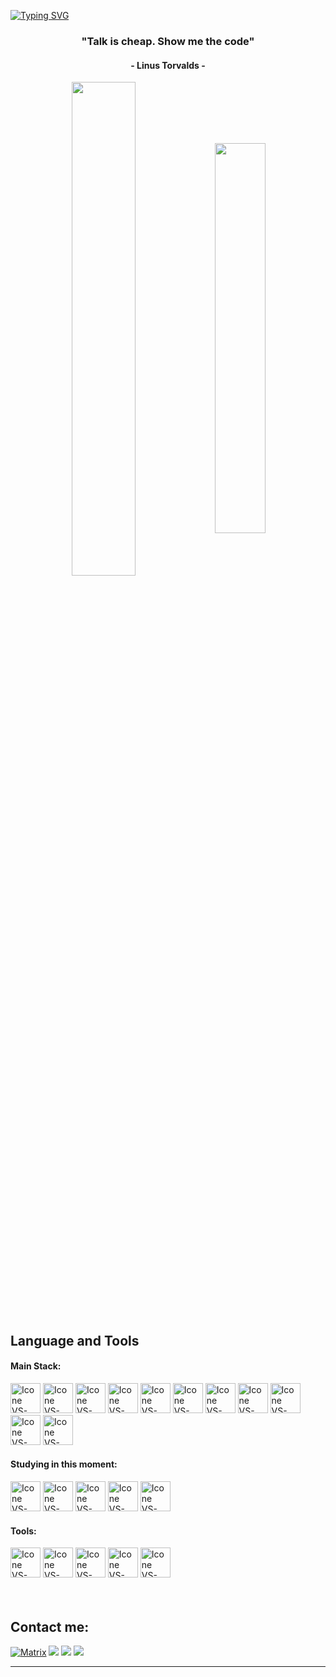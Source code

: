 
[![Typing SVG](https://readme-typing-svg.herokuapp.com?color=199549&size=35&center=true&vCenter=true&width=1000&lines=Welcome+to+my+GitHub+profile!;My+name+is+Jose+Daniel+Fabra;I'm+Front-End+Developer+and+QA+Engineer)](https://git.io/typing-svg)





<h3 align="center">"Talk is cheap. Show me the code"</h3>
<h4 align="center">- Linus Torvalds -</h4>



<div align="center" style="margin-bottom:200px">
 <img width=45% align="center" src="https://github-readme-stats.vercel.app/api?username=JoseDFabra&show_icons=true&theme=dark&include_all_commits=true" />
 <img width=40% align="center" src="https://github-readme-stats.vercel.app/api/top-langs/?username=JoseDFabra&layout=compact&theme=dark&hide=python" />
</div>

<br>

## Language and Tools

#### Main Stack:

<div > 
  <img height="48px" width="48px" alt="Icone VS-Code" src="https://skillicons.dev/icons?i=html" title="Html"/>
  <img height="48px" width="48px" alt="Icone VS-Code" src="https://skillicons.dev/icons?i=css" title="Css"/>
  <img height="48px" width="48px" alt="Icone VS-Code" src="https://skillicons.dev/icons?i=js" title="JavaScript"/>
  <img height="48px" width="48px" alt="Icone VS-Code" src="https://skillicons.dev/icons?i=nodejs" title="NodeJS"/>
  <img height="48px" width="48px" alt="Icone VS-Code" src="https://skillicons.dev/icons?i=react" title="React"/>
  <img height="48px" width="48px" alt="Icone VS-Code" src="https://skillicons.dev/icons?i=tailwind" title="Tailwind"/>
  <img height="48px" width="48px" alt="Icone VS-Code" src="https://skillicons.dev/icons?i=postman" title="Postman"/>
  <img height="48px" width="48px" alt="Icone VS-Code" src="https://skillicons.dev/icons?i=java" title="Java"/>
  <img height="48px" width="48px" alt="Icone VS-Code" src="https://skillicons.dev/icons?i=selenium" title="Selenium"/>
  <img height="48px" width="48px" alt="Icone VS-Code" src="https://skillicons.dev/icons?i=mysql" title="mysql"/>
  <img height="48px" width="48px" alt="Icone VS-Code" src="https://skillicons.dev/icons?i=mongodb" title="MongoDB"/>
</div>


#### Studying in this moment:
<div>
  <img height="48px" width="48px" alt="Icone VS-Code" src="https://skillicons.dev/icons?i=ts" title="TypeScript"/>
  <img height="48px" width="48px" alt="Icone VS-Code" src="https://skillicons.dev/icons?i=figma" title="Figma"/>
  <img height="48px" width="48px" alt="Icone VS-Code" src="https://skillicons.dev/icons?i=prisma" title="Prisma"/>
  <img height="48px" width="48px" alt="Icone VS-Code" src="https://skillicons.dev/icons?i=nextjs" title="NextJS"/>
  <img height="48px" width="48px" alt="Icone VS-Code" src="https://skillicons.dev/icons?i=docker" title="Docker"/>
</div>

#### Tools:

<div>
  <img height="48px" width="48px" alt="Icone VS-Code" src="https://skillicons.dev/icons?i=vscode" title="Visual Studio Code"/>
  <img height="48px" width="48px" alt="Icone VS-Code" src="https://skillicons.dev/icons?i=github" title="GitHub"/>
  <img height="48px" width="48px" alt="Icone VS-Code" src="https://skillicons.dev/icons?i=git" title="Git"/>
  <img height="48px" width="48px" alt="Icone VS-Code" src="https://skillicons.dev/icons?i=vite" title="Vite"/>
  <img height="48px" width="48px" alt="Icone VS-Code" src="https://skillicons.dev/icons?i=bootstrap" title="Bootstrap"/>
</div>

<br>


<br>

## Contact me:
<div>
<a href="https://wa.me/3116146633" target="_blank"><img alt="Matrix" src="https://img.shields.io/badge/-WhatsApp-25D366?style=for-the-badge&logo=whatsapp&logoColor=white"></a>
<a href="https://www.instagram.com/josefabra_/" target="_blank"><img loading="lazy" src="https://img.shields.io/badge/-Instagram-%23E4405F?style=for-the-badge&logo=instagram&logoColor=white" target="_blank"></a>
<a href = "mailto: j.fabra25@gmail.com"><img loading="lazy" src="https://img.shields.io/badge/Gmail-D14836?style=for-the-badge&logo=gmail&logoColor=white" target="_blank"></a>
<a href="https://www.linkedin.com/in/jose-fabra25/" target="_blank"><img loading="lazy" src="https://img.shields.io/badge/-LinkedIn-%230077B5?style=for-the-badge&logo=linkedin&logoColor=white" target="_blank"></a>   
</div>


------


